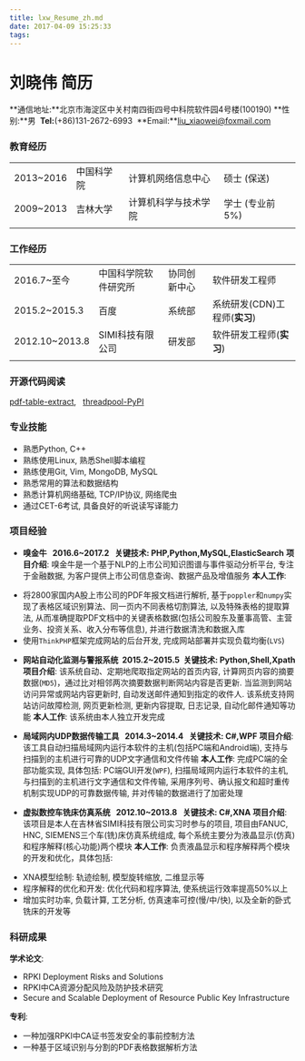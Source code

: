 ```yaml
---
title: lxw_Resume_zh.md
date: 2017-04-09 15:25:33
tags:
---
```

# 刘晓伟 简历

**通信地址:**北京市海淀区中关村南四街四号中科院软件园4号楼(100190)
**性别:**男&nbsp;&nbsp;**Tel:**(+86)131-2672-6993&nbsp;&nbsp;**Email:**liu_xiaowei@foxmail.com


### 教育经历

|  |  |  |  |
| - | - | - | - |
| 2013~2016 | 中国科学院 | 计算机网络信息中心 | 硕士&nbsp;(保送) |
| 2009~2013 | 吉林大学 | 计算机科学与技术学院 | 学士&nbsp;(专业前5%) |
|  |  |  |  |


### 工作经历
|  |  |  |  |
| - | - | - | - |
| 2016.7~至今 | 中国科学院软件研究所 | 协同创新中心 | 软件研发工程师 |
| 2015.2~2015.3 | 百度 | 系统部 |系统研发(CDN)工程师(**实习**) |
| 2012.10~2013.8 | SIMI科技有限公司 | 研发部 | 软件研发工程师(**实习**)	|
|  |  |  |  |


### 开源代码阅读
[pdf-table-extract](https://github.com/ashima/pdf-table-extract),&nbsp;&nbsp;&nbsp;[threadpool-PyPI](https://github.com/SpotlightKid/threadpool)


### 专业技能
- 熟悉Python, C++
- 熟练使用Linux, 熟悉Shell脚本编程
- 熟练使用Git, Vim, MongoDB, MySQL
- 熟悉常用的算法和数据结构
- 熟悉计算机网络基础, TCP/IP协议, 网络爬虫
- 通过CET-6考试, 具备良好的听说读写译能力


### 项目经验
* **嗅金牛&nbsp;&nbsp;&nbsp;2016.6~2017.2&nbsp;&nbsp;&nbsp;关键技术: PHP,Python,MySQL,ElasticSearch**
**项目介绍**: 嗅金牛是一个基于NLP的上市公司知识图谱与事件驱动分析平台, 专注于金融数据, 为客户提供上市公司信息查询、数据产品及增值服务
**本人工作**:
 - 将2800家国内A股上市公司的PDF年报文档进行解析, 基于`poppler`和`numpy`实现了表格区域识别算法、同一页内不同表格切割算法, 以及特殊表格的提取算法, 从而准确提取PDF文档中的关键表格数据(包括公司股东及董事高管、主营业务、投资关系、收入分布等信息), 并进行数据清洗和数据入库
 - 使用`ThinkPHP`框架完成网站的后台开发, 完成网站部署并实现负载均衡(`LVS`)

* **网站自动化监测与警报系统&nbsp;&nbsp;2015.2~2015.5&nbsp;&nbsp;关键技术: Python,Shell,Xpath**
**项目介绍**: 该系统自动、定期地爬取指定网站的首页内容, 计算网页内容的摘要数据(`MD5`)，通过比对相邻两次摘要数据判断网站内容是否更新. 当监测到网站访问异常或网站内容更新时, 自动发送邮件通知到指定的收件人. 该系统支持网站访问故障检测, 网页更新检测, 更新内容提取, 日志记录, 自动化邮件通知等功能
**本人工作**: 该系统由本人独立开发完成

* **局域网内UDP数据传输工具&nbsp;&nbsp;&nbsp;2014.3~2014.4&nbsp;&nbsp;&nbsp;关键技术: C#,WPF**
**项目介绍**: 该工具自动扫描局域网内运行本软件的主机(包括PC端和Android端), 支持与扫描到的主机进行可靠的UDP文字通信和文件传输
**本人工作**: 完成PC端的全部功能实现, 具体包括: PC端GUI开发(`WPF`), 扫描局域网内运行本软件的主机, 与扫描到的主机进行文字通信和文件传输, 采用序列号、确认报文和超时重传机制实现UDP的可靠数据传输, 并对传输的数据进行了加密处理

* **虚拟数控车铣床仿真系统&nbsp;&nbsp;&nbsp;2012.10~2013.8&nbsp;&nbsp;&nbsp;关键技术: C#,XNA**
**项目介绍**: 该项目是本人在吉林省SIMI科技有限公司实习时参与的项目, 项目由FANUC, HNC, SIEMENS三个车(铣)床仿真系统组成, 每个系统主要分为液晶显示(仿真)和程序解释(核心功能)两个模块
**本人工作**: 负责液晶显示和程序解释两个模块的开发和优化，具体包括:
 - XNA模型绘制: 轨迹绘制, 模型旋转缩放, 二维显示等
 - 程序解释的优化和开发: 优化代码和程序算法, 使系统运行效率提高50%以上
 - 增加实时功率, 负载计算, 工艺分析, 仿真速率可控(慢/中/快), 以及全新的卧式铣床的开发等


### 科研成果
**学术论文**:
- RPKI Deployment Risks and Solutions
- RPKI中CA资源分配风险及防护技术研究
- Secure and Scalable Deployment of Resource Public Key Infrastructure

**专利**:
- 一种加强RPKI中CA证书签发安全的事前控制方法
- 一种基于区域识别与分割的PDF表格数据解析方法